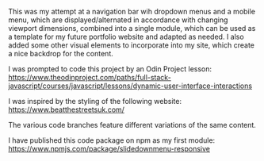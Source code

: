 This was my attempt at a navigation bar wih dropdown menus and a mobile menu, which are displayed/alternated in accordance with changing viewport dimensions, combined into a single module, which can be used as a template for my future portfolio website and adapted as needed. I also added some other visual elements to incorporate into my site, which create a nice backdrop for the content.  

I was prompted to code this project by an Odin Project lesson: https://www.theodinproject.com/paths/full-stack-javascript/courses/javascript/lessons/dynamic-user-interface-interactions

I was inspired by the styling of the following website: https://www.beatthestreetsuk.com/

The various code branches feature different variations of the same content.

I have published this code package on npm as my first module: https://www.npmjs.com/package/slidedownmenu-responsive
